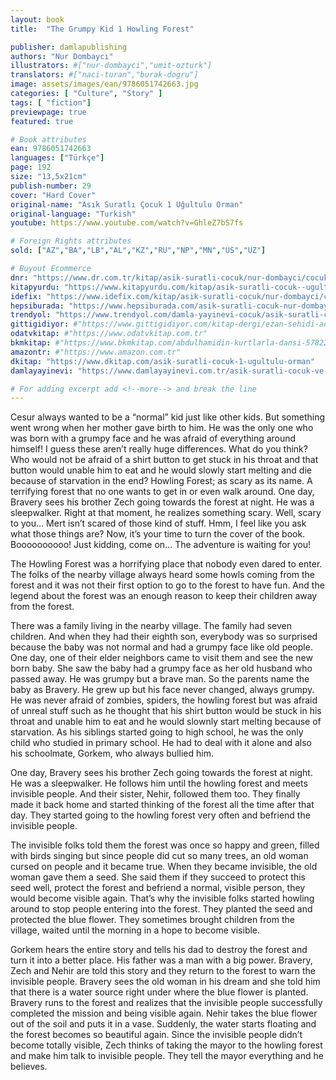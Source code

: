 ```yaml
---
layout: book
title:  "The Grumpy Kid 1 Howling Forest"

publisher: damlapublishing
authors: "Nur Dombaycı"
illustrators: #["nur-dombayci","umit-ozturk"]
translators: #["naci-turan","burak-dogru"]
image: assets/images/ean/9786051742663.jpg
categories: [ "Culture", "Story" ]
tags: [ "fiction"]
previewpage: true
featured: true

# Book attributes
ean: 9786051742663
languages: ["Türkçe"]
page: 192
size: "13,5x21cm"
publish-number: 29
cover: "Hard Cover"
original-name: "Asık Suratlı Çocuk 1 Uğultulu Orman"
original-language: "Turkish"
youtube: https://www.youtube.com/watch?v=GhleZ7bS7fs

# Foreign Rights attributes
sold: ["AZ","BA","LB","AL","KZ","RU","NP","MN","US","UZ"]

# Buyout Ecommerce
dnr: "https://www.dr.com.tr/kitap/asik-suratli-cocuk/nur-dombayci/cocuk-ve-genclik/genclik-10-yas/roman-oyku/urunno=0000000723980"
kitapyurdu: "https://www.kitapyurdu.com/kitap/asik-suratli-cocuk--ugultulu-orman/495662.html&filter_name=As%C4%B1k+Suratl%C4%B1+%C3%87ocuk"
idefix: "https://www.idefix.com/kitap/asik-suratli-cocuk/nur-dombayci/cocuk-ve-genclik/genclik-10-yas/roman-oyku/urunno=0000000723980"
hepsiburada: "https://www.hepsiburada.com/asik-suratli-cocuk-nur-dombayci-p-HBV000002J0RS"
trendyol: "https://www.trendyol.com/damla-yayinevi-cocuk/asik-suratli-cocuk-ugultulu-orman-p-3320525"
gittigidiyor: #"https://www.gittigidiyor.com/kitap-dergi/ezan-sehidi-adnan-menderes_pdp_732728793"
odatvkitap: #"https://www.odatvkitap.com.tr"
bkmkitap: #"https://www.bkmkitap.com/abdulhamidin-kurtlarla-dansi-578226"
amazontr: #"https://www.amazon.com.tr"
dkitap: "https://www.dkitap.com/asik-suratli-cocuk-1-ugultulu-orman"
damlayayinevi: "https://www.damlayayinevi.com.tr/asik-suratli-cocuk-ve-onu-etkilemeyen-siradisi-olaylar-1-ugultulu-orman"

# For adding excerpt add <!--more--> and break the line
---
```

Cesur always wanted to be a “normal” kid just like other kids.
But something went wrong when her mother gave birth to him. He
was the only one who was born with a grumpy face and he was
afraid of everything around himself! I guess these aren’t really huge
differences. What do you think? Who would not be afraid of a shirt
button to get stuck in his throat and that button would unable him to
eat and he would slowly start melting and die because of starvation
in the end?
Howling Forest; as scary as its name. A terrifying forest that no one
wants to get in or even walk around. One day, Bravery sees his brother
Zech going towards the forest at night. He was a sleepwalker. Right at
that moment, he realizes something scary. Well, scary to you… Mert
isn’t scared of those kind of stuff. Hmm, I feel like you ask what those
things are? Now, it’s your time to turn the cover of the book.
Boooooooooo!
Just kidding, come on…
The adventure is waiting for you!

The Howling Forest was a horrifying place that nobody even dared to enter. The folks of the nearby
village always heard some howls coming from the forest and it was not their first option to go to the forest to
have fun. And the legend about the forest was an enough reason to keep their children away from the forest.

There was a family living in the nearby village. The family had seven children. And when they had their
eighth son, everybody was so surprised because the baby was not normal and had a grumpy face like old
people. One day, one of their elder neighbors came to visit them and see the new born baby. She saw the baby
had a grumpy face as her old husband who passed away. He was grumpy but a brave man. So the parents
name the baby as Bravery. He grew up but his face never changed, always grumpy. He was never afraid of
zombies, spiders, the howling forest but was afraid of unreal stuff such as he thought that his shirt button
would be stuck in his throat and unable him to eat and he would slownly start melting because of starvation.
As his siblings started going to high school, he was the only child who studied in primary school. He had
to deal with it alone and also his schoolmate, Gorkem, who always bullied him.

One day, Bravery sees his brother Zech going towards the forest at night. He was a sleepwalker. He
follows him until the howling forest and meets invisible people. And their sister, Nehir, followed them too.
They finally made it back home and started thinking of the forest all the time after that day. They started
going to the howling forest very often and befriend the invisible people.

The invisible folks told them the forest was once so happy and green, filled with birds singing but since
people did cut so many trees, an old woman cursed on people and it became true. When they became
invisible, the old woman gave them a seed. She said them if they succeed to protect this seed well, protect
the forest and befriend a normal, visible person, they would become visible again. That’s why the invisible
folks started howling around to stop people entering into the forest. They planted the seed and protected the
blue flower. They sometimes brought children from the village, waited until the morning in a hope to become
visible.

Gorkem hears the entire story and tells his dad to destroy the forest and turn it into a better place. His
father was a man with a big power. Bravery, Zech and Nehir are told this story and they return to the forest
to warn the invisible people.
Bravery sees the old woman in his dream and she told him that there is a water source right under where
the blue flower is planted. Bravery runs to the forest and realizes that the invisible people successfully
completed the mission and being visible again. Nehir takes the blue flower out of the soil and puts it in a
vase. Suddenly, the water starts floating and the forest becomes so beautiful again. Since the invisible people
didn’t become totally visible, Zech thinks of taking the mayor to the howling forest and make him talk to
invisible people. They tell the mayor everything and he believes.
<!--more--> 